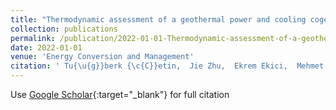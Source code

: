 ```yaml
---
title: "Thermodynamic assessment of a geothermal power and cooling cogeneration system with cryogenic energy storage"
collection: publications
permalink: /publication/2022-01-01-Thermodynamic-assessment-of-a-geothermal-power-and-cooling-cogeneration-system-with-cryogenic-energy-storage
date: 2022-01-01
venue: 'Energy Conversion and Management'
citation: ' Tu{\u{g}}berk {\c{C}}etin,  Jie Zhu,  Ekrem Ekici,  Mehmet Kanoglu, &quot;Thermodynamic assessment of a geothermal power and cooling cogeneration system with cryogenic energy storage.&quot; Energy Conversion and Management, 2022.'
---
```

Use [Google Scholar](https://scholar.google.com/scholar?q=Thermodynamic+assessment+of+a+geothermal+power+and+cooling+cogeneration+system+with+cryogenic+energy+storage){:target="_blank"} for full citation